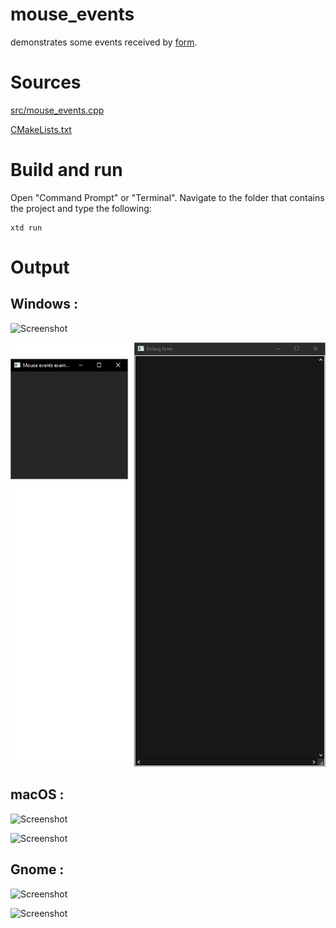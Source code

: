 # mouse_events

demonstrates some events received by [form](../../../src/xtd_forms/include/xtd/forms/form.hpp).

# Sources

[src/mouse_events.cpp](src/mouse_events.cpp)

[CMakeLists.txt](CMakeLists.txt)

# Build and run

Open "Command Prompt" or "Terminal". Navigate to the folder that contains the project and type the following:

```shell
xtd run
```

# Output

## Windows :

![Screenshot](../../../docs/pictures/examples/mouse_events_w.png)

![Screenshot](../../../docs/pictures/examples/mouse_events_wd.png)

## macOS :

![Screenshot](../../../docs/pictures/examples/mouse_events_m.png)

![Screenshot](../../../docs/pictures/examples/mouse_events_md.png)

## Gnome :

![Screenshot](../../../docs/pictures/examples/mouse_events_g.png)

![Screenshot](../../../docs/pictures/examples/mouse_events_gd.png)
